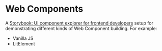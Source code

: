 # Web Components

A [Storybook: UI component explorer for frontend developers](https://storybook.js.org/) setup for demonstrating different kinds of Web Component building. For example:

- Vanilla JS
- LitElement
